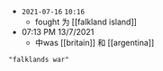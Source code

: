 - `2021-07-16`  `10:16`
	- fought 为 [[falkland island]]
- 07:13 PM 13/7/2021
	- 中was [[britain]] 和 [[argentina]]

```query
"falklands war"
```